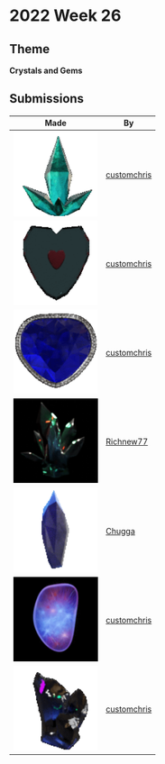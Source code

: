 # 2022 Week 26


## Theme

**Crystals and Gems**


## Submissions

| Made | By |
|------|----|
| <img src="./customchris/6kzr2c.gif" height="150" /> | [customchris](./customchris/) |
| <img src="./customchris/6kzu86.gif" height="150" /> | [customchris](./customchris/) |
| <img src="./customchris/6l01n0.gif" height="150" /> | [customchris](./customchris/) |
| <img src="./Richnew77/Crystal.gif" height="150" /> | [Richnew77](./Richnew77/) |
| <img src="./Chugga/MysteryGem.gif" height="150" /> | [Chugga](./Chugga/) |
| <img src="./customchris/6l3uvw.gif" height="150" /> | [customchris](./customchris/) |
| <img src="./customchris/6l7dwa.gif" height="150" /> | [customchris](./customchris/) |
